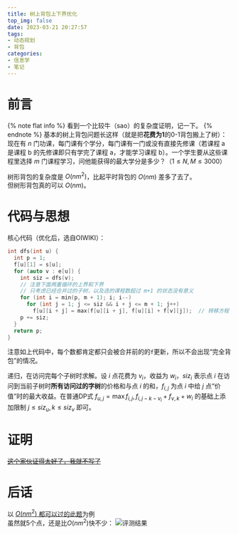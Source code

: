 ```yaml
---
title: 树上背包上下界优化
top_img: false
date: 2023-03-21 20:27:57
tags:
- 动态规划
- 背包
categories:
- 信息学
- 笔记
---
```

# 前言
{% note flat info %}
看到一个比较牛（sao）的复杂度证明，记一下。
{% endnote %}
基本的树上背包问题长这样（就是把**花费为1**的0-1背包搬上了树）：  
现在有 $n$ 门功课，每门课有个学分，每门课有一门或没有直接先修课（若课程 a 是课程 b 的先修课即只有学完了课程 a，才能学习课程 b）。一个学生要从这些课程里选择 $m$ 门课程学习，问他能获得的最大学分是多少？（$1 \leq N , M \leq 3000$）

树形背包的复杂度是 $O(nm^2)$，比起平时背包的 $O(nm)$ 差多了去了。  
但树形背包真的可以 $O(nm)$。
# 代码与思想
核心代码（优化后，选自OIWIKI）：
```c++
int dfs(int u) {
  int p = 1;
  f[u][1] = s[u];
  for (auto v : e[u]) {
    int siz = dfs(v);
    // 注意下面两重循环的上界和下界
    // 只考虑已经合并过的子树，以及选的课程数超过 m+1 的状态没有意义
    for (int i = min(p, m + 1); i; i--)
      for (int j = 1; j <= siz && i + j <= m + 1; j++)
        f[u][i + j] = max(f[u][i + j], f[u][i] + f[v][j]);  // 转移方程
    p += siz;
  }
  return p;
}
```
注意如上代码中，每个数都肯定都只会被合并前的的`f`更新，所以不会出现“完全背包”的情况。

递归，在访问完每个子树时求解。设 $i$ 点花费为 $v_i$，收益为 $w_i$，$siz_i$ 表示点 $i$ 在访问到当前子树时**所有访问过的字树**的价格和与点 $i$ 的和，$f_{i,j}$ 为点 $i$ 中给 $j$ 点“价值”时的最大收益。在普通DP式 $f_{u,j}=\max{f_{i,j},f_{i,j-k-v_i}+f_{v,k}+w_i}$ 的基础上添加限制 $j\leqslant{siz_u},k\leqslant{siz_v}$ 即可。  

# 证明
[~~这个家伙证得太好了，我就不写了~~](https://blog.csdn.net/lyd_7_29/article/details/79854245)

# 后话
以 [$O(nm^2)$ 都可以过的此题](https://www.luogu.com.cn/problem/P2014#sub)为例  
虽然就5个点，还是比$O(nm^2)$快不少：
![评测结果](https://s2.loli.net/2023/03/21/m1NEpMwSBtZqAa5.png)